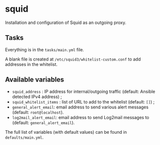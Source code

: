 # squid

Installation and configuration of Squid as an outgoing proxy.

## Tasks

Everything is in the `tasks/main.yml` file.

A blank file is created at `/etc/squid3/whitelist-custom.conf` to add addresses in the whitelist.

## Available variables

* `squid_address` : IP address for internal/outgoing traffic (default: Ansible detected IPv4 address) ;
* `squid_whitelist_items` : list of URL to add to the whitelist (default: `[]`) ;
* `general_alert_email`: email address to send various alert messages (default: `root@localhost`).
* `log2mail_alert_email`: email address to send Log2mail messages to (default: `general_alert_email`).

The full list of variables (with default values) can be found in `defaults/main.yml`.
